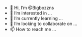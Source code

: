 - 👋 Hi, I’m @Bigbozzns
- 👀 I’m interested in ...
- 🌱 I’m currently learning ...
- 💞️ I’m looking to collaborate on ...
- 📫 How to reach me ...

<!---
Bigbozzns/Bigbozzns is a ✨ special ✨ repository because its `README.md` (this file) appears on your GitHub profile.
You can click the Preview link to take a look at your changes.
--->
